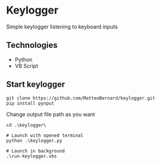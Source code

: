# Keylogger

Simple keylogger listening to keyboard inputs

## Technologies

- Python
- VB Script

## Start keylogger 

```
git clone https://github.com/MatteoBernard/keylogger.git
pip install pynput
```

Change output file path as you want

```
cd .\keylogger\

# Launch with opened terminal
python .\keylogger.py

# Launch in background
.\run-keylogger.vbs
```